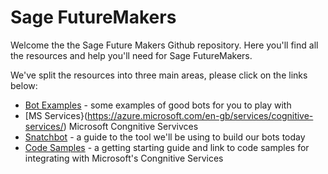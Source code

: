 # Sage FutureMakers

Welcome the the Sage Future Makers Github repository. Here you'll find all the resources and help you'll need for Sage FutureMakers. 

We've split the resources into three main areas, please click on the links below:

* [Bot Examples](examples.md) - some examples of good bots for you to play with
* [MS Services}(https://azure.microsoft.com/en-gb/services/cognitive-services/) Microsoft Congnitive Servivces
* [Snatchbot](SnatchBot.md) - a guide to the tool we'll be using to build our bots today
* [Code Samples](samples.md) - a getting starting guide and link to code samples for integrating with Microsoft's Congnitive Services
